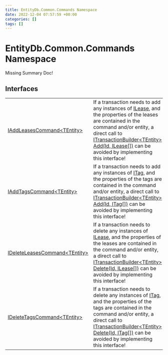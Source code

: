 ```yaml
---
title: EntityDb.Common.Commands Namespace
date: 2022-12-04 07:57:59 +00:00
categories: []
tags: []
---
```


# EntityDb.Common.Commands Namespace
Missing Summary Doc!
## Interfaces
<table><tr><td><a href='dotnet/entitydb.common.commands.iaddleasescommand`1'>IAddLeasesCommand&lt;TEntity&gt;</a></td><td>
If a transaction needs to add any instances of <a href='dotnet/entitydb.abstractions.leases.ilease'>ILease</a>, and the properties of the leases
are contained in the command and/or entity, a direct call to
<a href='dotnet/entitydb.abstractions.transactions.builders.itransactionbuilder`1.add'>ITransactionBuilder&lt;TEntity&gt; Add(Id, ILease[])</a>
can be avoided by implementing this interface!
</td></tr><tr><td><a href='dotnet/entitydb.common.commands.iaddtagscommand`1'>IAddTagsCommand&lt;TEntity&gt;</a></td><td>
If a transaction needs to add any instances of <a href='dotnet/entitydb.abstractions.tags.itag'>ITag</a>, and the properties of the tags
are contained in the command and/or entity, a direct call to
<a href='dotnet/entitydb.abstractions.transactions.builders.itransactionbuilder`1.add'>ITransactionBuilder&lt;TEntity&gt; Add(Id, ITag[])</a>
can be avoided by implementing this interface!
</td></tr><tr><td><a href='dotnet/entitydb.common.commands.ideleteleasescommand`1'>IDeleteLeasesCommand&lt;TEntity&gt;</a></td><td>
If a transaction needs to delete any instances of <a href='dotnet/entitydb.abstractions.leases.ilease'>ILease</a>, and the properties of the leases
are contained in the command and/or entity, a direct call to
<a href='dotnet/entitydb.abstractions.transactions.builders.itransactionbuilder`1.delete'>ITransactionBuilder&lt;TEntity&gt; Delete(Id, ILease[])</a>
can be avoided by implementing this interface!
</td></tr><tr><td><a href='dotnet/entitydb.common.commands.ideletetagscommand`1'>IDeleteTagsCommand&lt;TEntity&gt;</a></td><td>
If a transaction needs to delete any instances of <a href='dotnet/entitydb.abstractions.tags.itag'>ITag</a>, and the properties of the tags
are contained in the command and/or entity, a direct call to
<a href='dotnet/entitydb.abstractions.transactions.builders.itransactionbuilder`1.delete'>ITransactionBuilder&lt;TEntity&gt; Delete(Id, ITag[])</a>
can be avoided by implementing this interface!
</td></tr></table>
